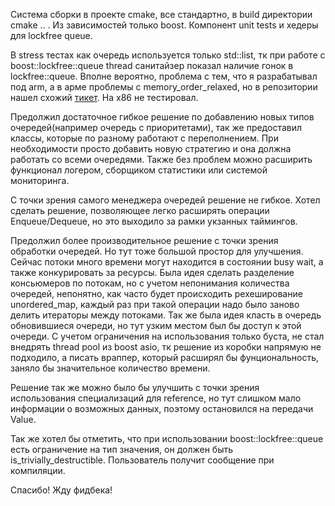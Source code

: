 Система сборки в проекте cmake, все стандартно, в build директории cmake .. . Из зависимостей только boost. Компонент unit tests и хедеры для lockfree queue. 

В stress тестах как очередь используется только std::list, тк при работе с boost::lockfree::queue thread санитайзер показал наличие гонок в lockfree::queue. Вполне вероятно, проблема с тем, что я разрабатывал под arm, а в арме проблемы с memory_order_relaxed, но в репозитории нашел схожий [тикет](https://github.com/boostorg/lockfree/issues/22). На x86 не тестировал.

Предолжил достаточное гибкое решение по добавлению новых типов очередей(например очередь с приоритетами), так же предоставил классы, которые по разному работают с переполнением. При необходимости просто добавить новую стратегию и она должна работать со всеми очередями. Также без проблем можно расширить функционал логером, сборщиком статистики или системой мониторинга.

С точки зрения самого менеджера очередей решение не гибкое. Хотел сделать решение, позволяющее легко расширять операции Enqueue/Dequeue, но это выходило за рамки укзанных таймингов.

Предолжил более производительное решение с точки зрения обработки очередей. Но тут тоже большой простор для улучшения. Сейчас потоки много времени могут находится в состоянии busy wait, а также конкурировать за ресурсы. Была идея сделать разделение консьюмеров по потокам, но с учетом непонимания количества очередей, непонятно, как часто будет происходить рехеширование unordered_map, каждый раз при такой операции надо было заново делить итераторы между потоками. Так же была идея класть в очередь обновившиеся очереди, но тут узким местом был бы доступ к этой очереди. С учетом ограничения на использования только буста, не стал внедрять thread pool из boost asio, тк решение из коробки напрямую не подходило, а писать враппер, который расширял бы фунциональность, заняло бы значительное количество времени.

Решение так же можно было бы улучшить с точки зрения использования специализаций для reference, но тут слишком мало информации о возможных данных, поэтому остановился на передачи Value.

Так же хотел бы отметить, что при использовании boost::lockfree::queue есть ограничение на тип значения, он должен быть is_trivially_destructible. Пользователь получит сообщение при компиляции.

Спасибо! Жду фидбека! 
